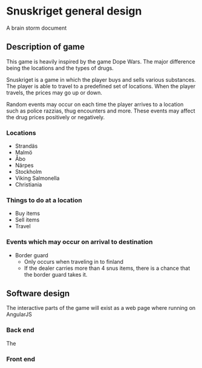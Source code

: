 # Snuskriget general design
A brain storm document

## Description of game

This game is heavily inspired by the game Dope Wars. The major difference being the locations and the types of drugs.

Snuskriget is a game in which the player buys and sells various substances.
The player is able to travel to a predefined set of locations. When the player travels, the prices may go up or down.

Random events may occur on each time the player arrives to a location such as police razzias, thug encounters and more.
These events may affect the drug prices positively or negatively.

### Locations

* Strandäs
* Malmö
* Åbo
* Närpes
* Stockholm
* Viking Salmonella
* Christiania

### Things to do at a location

* Buy items
* Sell items
* Travel

### Events which may occur on arrival to destination

* Border guard
    * Only occurs when traveling in to finland
    * If the dealer carries more than 4 snus items, there is a chance that the border guard takes it.
    
## Software design

The interactive parts of the game will exist as a web page where running on AngularJS

### Back end

The


### Front end
